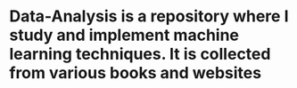 # Data-Analysis is a repository where I study and implement machine learning techniques. It is collected from various books and websites
